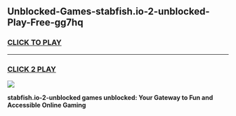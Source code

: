 
## Unblocked-Games-stabfish.io-2-unblocked-Play-Free-gg7hq
<h3>
<a href="https://premium76.site?title=stabfish.io-2-unblocked&ref=23A">CLICK TO PLAY</a></h3>
<hr>

<h3>
<a href="https://premium76.site?title=stabfish.io-2-unblocked&ref=23A">CLICK 2 PLAY</a>
  
</h3>

<a href="https://premium76.site?title=stabfish.io-2-unblocked&ref=23A"><img src="https://clearcache.store/games.png"></a>


**stabfish.io-2-unblocked games unblocked: Your Gateway to Fun and Accessible Online Gaming**
